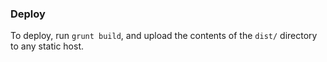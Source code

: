 ### Deploy

To deploy, run `grunt build`, and upload the contents of
the `dist/` directory to any static host.
